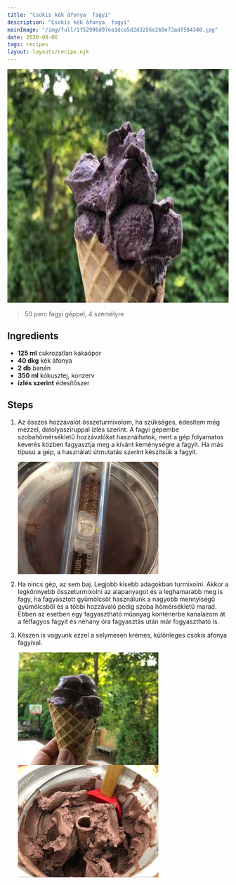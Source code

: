 ```yaml
---
title: "Csokis kék áfonya  fagyi"
description: "Csokis kék áfonya  fagyi"
mainImage: "/img/full/1f52996d97ea1dca5d2d3256e269e73adf504340.jpg"
date: 2020-08-06
tags: recipes
layout: layouts/recipe.njk
---
```

                            
<p align="center"><a href="https://cookpad.com/hu/receptek/13354860-csokis-kek-afonya-fagyi" rel="Recipe source page"><img width="751" height="532" src="/img/full/1f52996d97ea1dca5d2d3256e269e73adf504340.jpg"/></a></p>

> 50 perc fagyi géppel, 4 személyre 

## Ingredients
* **125 ml** cukrozatlan kakaópor
* **40 dkg** kék áfonya
* **2 db** banán
* **350 ml** kókusztej, konzerv
* **ízlés szerint** édesítőszer

## Steps

1. Az összes hozzávalót összeturmixolom, ha szükséges, édesítem még mézzel, datolyasziruppal ízlés szerint. A fagyi gépembe szobahőmérsékletű hozzávalókat használhatok, mert a gép folyamatos keverés közben fagyasztja meg a kívánt keménységre a fagyit. Ha más típusú a gép, a használati útmutatás szerint készítsük a fagyit.
 
    <p><img width="320" height="256" align="left" src="/img/full/fb628aceb213ceba2cfb3155315dab011ef41611.jpg"/></p><div style="clear: both"/>

2. Ha nincs gép, az sem baj. Legjobb kisebb adagokban turmixolni. Akkor a legkönnyebb összeturmixolni az alapanyagot és a leghamarabb meg is fagy, ha fagyasztott gyümölcsöt használunk a nagyobb mennyiségű gyümölcsből és a többi hozzávaló pedig szoba hőmérsékletű marad. Ebben az esetben egy fagyasztható műanyag konténerbe kanalazom át a félfagyos fagyit és néhány óra fagyasztás után már fogyasztható is.
 
    <div style="clear: both"/>

3. Készen is vagyunk ezzel a selymesen krémes, különleges csokis áfonya fagyival.
 
    <p><img width="320" height="256" align="left" src="/img/full/40dd8f5a737da3182f3597a61e873addb1eebea5.jpg"/></p><p><img width="320" height="256" align="left" src="/img/full/2535b61379960f2974ad59765214b6e0e4dbb428.jpg"/></p><div style="clear: both"/>


